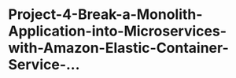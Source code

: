 # Project-4-Break-a-Monolith-Application-into-Microservices-with-Amazon-Elastic-Container-Service-...